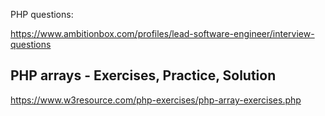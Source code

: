 PHP questions:

https://www.ambitionbox.com/profiles/lead-software-engineer/interview-questions


## PHP arrays - Exercises, Practice, Solution
https://www.w3resource.com/php-exercises/php-array-exercises.php
